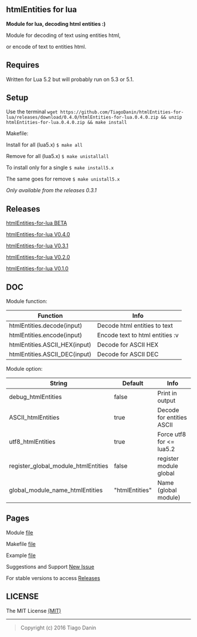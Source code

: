 ## htmlEntities for lua
**Module for lua, decoding html entities :)**

Module for decoding of text using entities html,

or encode of text to entities html.


## Requires
Written for Lua 5.2 but will probably run on 5.3 or 5.1.


## Setup
Use the terminal `wget https://github.com/TiagoDanin/htmlEntities-for-lua/releases/download/0.4.0/htmlEntities-for-lua.0.4.0.zip && unzip htmlEntities-for-lua.0.4.0.zip && make install`


Makefile:

Install for all (lua5.x) `$ make all`

Remove for all (lua5.x) `$ make unistallall`

To install only for a single `$ make install5.x`

The same goes for remove `$ make unistall5.x`

*Only available from the releases 0.3.1*


## Releases
[htmlEntities-for-lua BETA](https://github.com/TiagoDanin/htmlEntities-for-lua/tree/master)

[htmlEntities-for-lua V0.4.0](https://github.com/TiagoDanin/htmlEntities-for-lua/releases/tag/0.4.0)

[htmlEntities-for-lua V0.3.1](https://github.com/TiagoDanin/htmlEntities-for-lua/releases/tag/0.3.1)

[htmlEntities-for-lua V0.2.0](https://github.com/TiagoDanin/htmlEntities-for-lua/releases/tag/0.2)

[htmlEntities-for-lua V0.1.0](https://github.com/TiagoDanin/htmlEntities-for-lua/releases/tag/0.1)


## DOC
Module function:

Function | Info |
---------|------|
htmlEntities.decode(input) | Decode html entities to text
htmlEntities.encode(input) | Encode text to html entities :v
htmlEntities.ASCII_HEX(input) | Decode for ASCII HEX
htmlEntities.ASCII_DEC(input) | Decode for ASCII DEC

Module option:

String | Default | Info |
-------|---------|------|
debug_htmlEntities | false | Print in output
ASCII_htmlEntities | true | Decode for entities ASCII
utf8_htmlEntities | true | Force utf8 for <= lua5.2
register_global_module_htmlEntities | false | register module global
global_module_name_htmlEntities | "htmlEntities" | Name (global module)


## Pages
Module [file](https://github.com/TiagoDanin/htmlEntities-for-lua/blob/master/src/htmlEntities.lua)

Makefile [file](https://github.com/TiagoDanin/htmlEntities-for-lua/blob/master/Makefile)

Example [file](https://github.com/TiagoDanin/htmlEntities-for-lua/blob/master/example/example.lua)

Suggestions and Support [New Issue](https://github.com/TiagoDanin/htmlEntities-for-lua/issues/new)

For stable versions to access [Releases](https://github.com/TiagoDanin/htmlEntities-for-lua/releases)


## LICENSE
The MIT License [(MIT)](https://github.com/TiagoDanin/htmlEntities-for-lua/blob/master/LICENSE)

---
>Copyright (c) 2016 Tiago Danin
